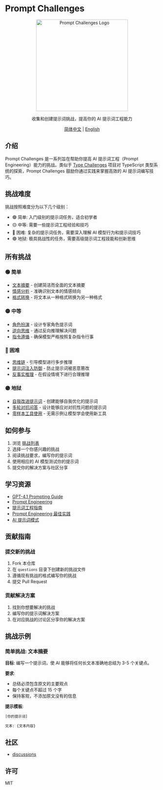 # Prompt Challenges

<p align="center">
  <img src="https://your-logo-url-here.png" alt="Prompt Challenges Logo" width="300"/>
</p>

<p align="center">
  收集和创建提示词挑战，提高你的 AI 提示词工程能力
</p>

<p align="center">
  <a href="./README.zh.md">简体中文</a> | 
  <a href="./README.md">English</a>
</p>

## 介绍

Prompt Challenges 是一系列旨在帮助你提高 AI 提示词工程（Prompt Engineering）能力的挑战。类似于 [Type Challenges](https://github.com/type-challenges/type-challenges) 项目对 TypeScript 类型系统的探索，Prompt Challenges 鼓励你通过实践来掌握高效的 AI 提示词编写技巧。

## 挑战难度

挑战按照难度分为以下几个级别：

- 🟢 简单: 入门级别的提示词任务，适合初学者
- 🟡 中等: 需要一些提示词工程经验和技巧
- 🔴 困难: 复杂的提示词任务，需要深入理解 AI 模型行为和提示词技巧
- 🟣 地狱: 极具挑战性的任务，需要高级提示词工程技能和创新思维

## 所有挑战

### 🟢 简单
- [文本摘要](./questions/warm/00-text-summary.md) - 创建简洁而全面的文本摘要
- [情感分析](./questions/warm/01-sentiment-analysis.md) - 准确识别文本的情感倾向
- [格式转换](./questions/warm/02-format-conversion.md) - 将文本从一种格式转换为另一种格式

### 🟡 中等
- [角色扮演](./questions/medium/00-role-playing.md) - 设计专家角色提示词
- [逆向思维](./questions/medium/01-reverse-thinking.md) - 通过反向推理解决问题
- [指令遵循](./questions/medium/02-instruction-following.md) - 确保模型严格按照复杂指令行事

### 🔴 困难
- [思维链](./questions/hard/00-chain-of-thought.md) - 引导模型进行多步推理
- [提示词注入防御](./questions/hard/01-prompt-injection-defense.md) - 防止提示词被恶意篡改
- [反事实推理](./questions/hard/02-counterfactual-reasoning.md) - 在假设情境下进行合理推理

### 🟣 地狱
- [自我改进提示词](./questions/extreme/00-self-improving-prompt.md) - 创建能够自我优化的提示词
- [多轮对抗问答](./questions/extreme/01-adversarial-qa.md) - 设计能够应对对抗性问题的提示词
- [零样本工具使用](./questions/extreme/02-zero-shot-tool-use.md) - 无需示例让模型学会使用新工具

## 如何参与

1. 浏览 [挑战列表](./questions/README.md)
2. 选择一个你感兴趣的挑战
3. 阅读挑战要求，编写你的提示词
4. 使用相应的 AI 模型测试你的提示词
5. 提交你的解决方案与社区分享

## 学习资源

- [GPT-4.1 Prompting Guide](https://cookbook.openai.com/examples/gpt4-1_prompting_guide)
- [Prompt Engineering](https://www.kaggle.com/whitepaper-prompt-engineering)
- [提示词工程指南](https://www.promptingguide.ai/zh)
- [Prompt Engineering 最佳实践](https://platform.openai.com/docs/guides/prompt-engineering)
- [AI 提示词模式](https://learnprompting.org/docs/category/-prompt-engineering-patterns)

## 贡献指南

### 提交新的挑战

1. Fork 本仓库
2. 在 `questions` 目录下创建新的挑战文件
3. 遵循现有挑战的格式编写你的挑战
4. 提交 Pull Request

### 贡献解决方案

1. 找到你想要解决的挑战
2. 编写你的提示词解决方案
3. 在对应挑战的讨论区分享你的解决方案

## 挑战示例

### 简单挑战: 文本摘要

**目标**: 编写一个提示词，使 AI 能够将任何长文本准确地总结为 3-5 个关键点。

**要求**:
- 总结必须包含原文的主要观点
- 每个关键点不超过 15 个字
- 保持客观，不添加原文没有的信息

**提示模板**:
```
[你的提示词]

文本: {文本内容}
```

## 社区

- [discussions](https://github.com/erweixin/prompt-challenges/discussions)

## 许可

MIT 